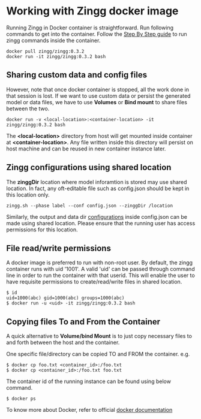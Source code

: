 
# Working with Zingg docker image
Running Zingg in Docker container is straightforward. Run following commands to get into the container. Follow the [Step By Step guide](stepByStep.md) to run zingg commands inside the container.
```
docker pull zingg/zingg:0.3.2
docker run -it zingg/zingg:0.3.2 bash
```
## Sharing custom data and config files 
However, note that once docker container is stopped, all the work done in that session is lost. If we want to use custom data or persist the generated model or data files, we have to use **Volumes** or **Bind mount** to share files between the two.

```
docker run -v <local-location>:<container-location> -it zingg/zingg:0.3.2 bash
```
The **\<local-location\>** directory from host will get mounted inside container at **\<container-location\>**. Any file written inside this directory will persist on host machine and can be reused in new container instance later.

## Zingg configurations using shared location

The **zinggDir** location where model inforamtion is stored may use shared location. In fact, any oft-editable file such as config.json should be kept in this location only.
```
zingg.sh --phase label --conf config.json --zinggDir /location
```
Similarly, the output and data dir [configurations](setup/configuration.md) inside config.json can be made using shared location. Please ensure that the running user has access permissions for this location.

## File read/write permissions 
A docker image is preferred to run with non-root user. By default, the zingg container runs with uid '1001'. A valid 'uid' can be passed through command line in order to run the container with that userid. This will enable the user to have requisite permissions to create/read/write files in shared location.
```
$ id 
uid=1000(abc) gid=1000(abc) groups=1000(abc)
$ docker run -u <uid> -it zingg/zingg:0.3.2 bash
```

## Copying files To and From the Container

A quick alternative to **Volume/bind Mount** is to just copy necessary files to and forth between the host and the container.

One specific file/directory can be copied TO and FROM the container. e.g.
```
$ docker cp foo.txt <container_id>:/foo.txt
$ docker cp <container_id>:/foo.txt foo.txt
```
The container id of the running instance can be found using below command.
```
$ docker ps
```
To know more about Docker, refer to official [docker documentation](https://docs.docker.com/)